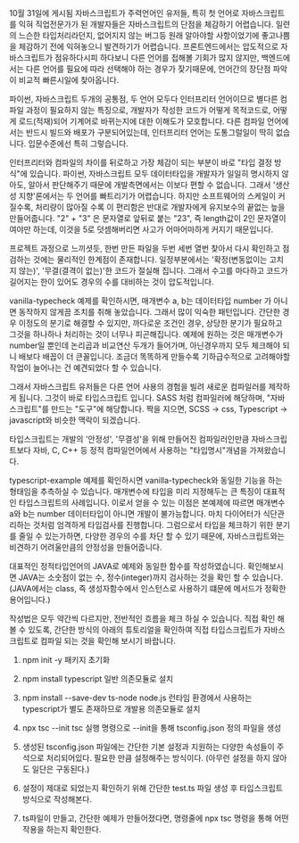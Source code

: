 10월 31일에 게시됨
자바스크립트가 주력언어인 유저들, 특히 첫 언어로 자바스크립트를 익혀 직업전문가가 된 개발자들은 자바스크립트의 단점을 체감하기 어렵습니다. 일련의 느슨한 타입처리라던지, 없어지지 않는 버그등 원래 알아야할 사항이었기에 좋고나쁨을 체감하기 전에 익혀놓으니 발견하기가 어렵습니다. 프론트엔드에서는 압도적으로 자바스크립트가 점유하다시피 하다보니 다른 언어를 접해볼 기회가 많지 않지만, 백엔드에서는 다른 언어를 필요에 따라 선택해야 하는 경우가 잦기때문에, 언어간의 장단점 파악이 비교적 빠른시일에 찾아옵니다.

파이썬, 자바스크립트 두개의 공통점, 두 언어 모두다 인터프리터 언어이므로 별다른 컴파일 과정이 필요하지 않는 특징으로, 개발자가 작성한 코드가 어떻게 목적코드로, 어떻게 로드(적재)되어 기계어로 바뀌는지에 대한 이해도가 모호합니다. 다른 컴파일 언어에서는 반드시 빌드와 배포가 구분되어있는데, 인터프리터 언어는 도통그럴일이 딱히 없습니다. 입문수준에선 특히 그렇습니다. 

인터프리터와 컴파일의 차이를 뒤로하고 가장 체감이 되는 부분이 바로 "타입 결정 방식"에 있습니다.
파이썬, 자바스크립트 모두 데이터타입을 개발자가 일일히 명시하지 않아도, 알아서 판단해주기 때문에 개발측면에서는 이보다 편할 수 없습니다. 그래서 '생산성 지향'론에서는 두 언어를 빠트리기가 어렵습니다. 하지만 소프트웨어의 스케일이 커질수록, 처리량이 많아질 수록 이 편리함은 반대로 개발자에게 유지보수의 끝없는 늪을 만들어줍니다. "2" + "3" 은 문자열로 앞뒤로 붙는 "23", 즉 length값이 2인 문자열이여야만 하는데, 이것을 5로 덧셈해버리면 사고가 어마어마하게 커지기 때문입니다.

프로젝트 과정으로 느끼셧듯, 한번 만든 파일을 두번 세번 열번 찾아서 다시 확인하고 점검하는 것에는 물리적인 한계점이 존재합니다.
일정부분에서는 '확정(변동없이는 고치지 않는)', '무결(결격이 없는)'한 코드가 절실해 집니다. 그래서 수고를 마다하고 코드가 길어지는 한이 있어도 경우의 수를 대비하는 것이 압도적입니다.


vanilla-typecheck 예제를 확인하시면,  매개변수 a, b는 데이터타입 number 가 아니면 동작하지 않게끔 조치를 취해 놓았습니다. 그래서 많이 익숙한 패턴입니다. 간단한 경우 이정도의 분기로 해결할 수 있지만, 까다로운 조건인 경우, 상당한 분기가 필요하고 그것을 하나하나 처리하는 것이 너무나 피곤해집니다. 예제에 원하는 것은 매개변수가 number일 뿐인데 논리곱과 비교연산 두개가 들어가며, 아닌경우까지 모두 체크해야 되니 배보다 배꼽이 더 큰꼴입니다. 조금더 똑똑하게 만들수록 기하급수적으로 고려해야할 작업이 늘어나는 건 예견되었다 할 수 있습니다.



그래서 자바스크립트 유저들은 다른 언어 사용의 경험을 빌려 새로운 컴파일러를 제작하게 됩니다. 그것이 바로 타입스크립트 입니다.
SASS 처럼 컴파일러에 해당하며, "자바스크립트"를 만드는 "도구"에 해당합니다. 짝을 지으면, SCSS -> css, Typescript -> javascript와 비슷한 맥락이 되겠습니다.


타입스크립트는 개발의 '안정성', '무결성'을 위해 만들어진 컴파일러인만큼 자바스크립트보다 자바, C, C++ 등 정적 컴파일언어에서 사용하는 "타입명시"개념을 가져왔습니다. 


typescript-example 예제를 확인하시면 vanilla-typecheck와 동일한 기능을 하는 형태임을 추측하실 수 있습니다. 매개변수에 타입을 미리 지정해두는 큰 특징이 대표적인 타입스크립트의 사례입니다. 이로서 얻을 수 있는 이점은 본예제에 따르면 매개변수 a와 b는 number 데이터타입이 아니면 개발이 불가능합니다. 마치 다이어터가 식단관리하는 것처럼 엄격하게 타입검사를 진행합니다.  그럼으로서 타입을 체크하기 위한 분기를 줄일 수 있는가하면, 다양한 경우의 수를 차단 할 수 있기 때문에, 자바스크립트와는 비견하기 어려울만큼의 안정성을 만들어줍니다.

대표적인 정적타입언어의 JAVA로 예제와 동일한 함수를 작성하였습니다. 확인해보시면 JAVA는 소숫점이 없는 수, 정수(integer)까지 검사하는 것을 확인 할 수 있습니다.(JAVA에서는 class, 즉 생성자함수에서 인스턴스로 사용하기 떄문에 메서드가 정확한 용어입니다.)

작성법은 모두 약간씩 다르지만, 전반적인 흐름을 체크 하실 수 있습니다. 직접 확인 해 볼 수 있도록, 간단한 방식의 아래의 튜토리얼을 확인하여 직접 타입스크립트가 자바스크립트로 컴파일 되는 것을 확인해 보시기 바랍니다.

1. npm init -y
패키지 초기화

2. npm install typescript
일반 의존모듈로 설치

3. npm install --save-dev ts-node
node.js 런타임 환경에서 사용하는 typescript가 별도 존재하므로 개발용 의존모듈로 설치

4. npx tsc --init
tsc 실행 명령으로 --init을 통해 tsconfig.json 정의 파일을 생성

5. 생성된 tsconfig.json 파일에는 간단한 기본 설정과 지원하는 다양한 속성들이 주석으로 처리되어있다.
필요한 만큼 설정해주는 방식이다. (아무런 설정을 하지 않아도 일단은 구동된다.)

6. 설정이 제대로 되었는지 확인하기 위해
간단한 test.ts 파일 생성 후 타입스크립트 방식으로 작성해본다.

7. ts파일이 만들고, 간단한 예제가 만들어졌다면, 명령줄에 npx tsc 명령을 통해 어떤작용을 하는지 확인한다.